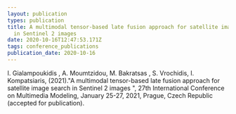 ```yaml
---
layout: publication
types: publication
title: A multimodal tensor-based late fusion approach for satellite image search
  in Sentinel 2 images
date: 2020-10-16T12:47:53.171Z
tags: conference_publications
publication_date: 2020-10-16
---
```

I. Gialampoukidis , A. Moumtzidou, M. Bakratsas , S. Vrochidis, I. Kompatsiaris, (2021)."A multimodal tensor-based late fusion approach for satellite image search in Sentinel 2 images ", 27th International Conference on Multimedia Modeling, January 25-27, 2021, Prague, Czech Republic (accepted for publication).
